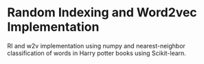 # Random Indexing and Word2vec Implementation

RI and w2v implementation using numpy and nearest-neighbor classification of words in Harry potter books using Scikit-learn.
